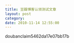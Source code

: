 ```yaml
---
title: 豆瓣博客认领测试文章
layout: post
category: 
date: 2010-11-14 12:55:00
---
```


doubanclaim5462da17e07bb17b